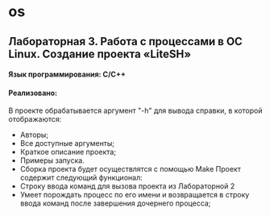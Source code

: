 # os
## Лабораторная 3. Работа с процессами в ОС Linux. Создание проекта «LiteSH»


#### Язык программирования: С/С++

#### Реализовано:
В проекте обрабатывается аргумент "-h" для вывода справки, в которой отображаются:
- Авторы;
- Все доступные аргументы;
- Краткое описание проекта;
- Примеры запуска.
- Сборка проекта будет осуществлятся с помощью Make
Проект содержит следующий функционал:
- Строку ввода команд для вызова проекта из Лабораторной 2
- Умеет порождать процесс по его имени и возвращается в строку ввода команд после завершения дочернего процесса;
